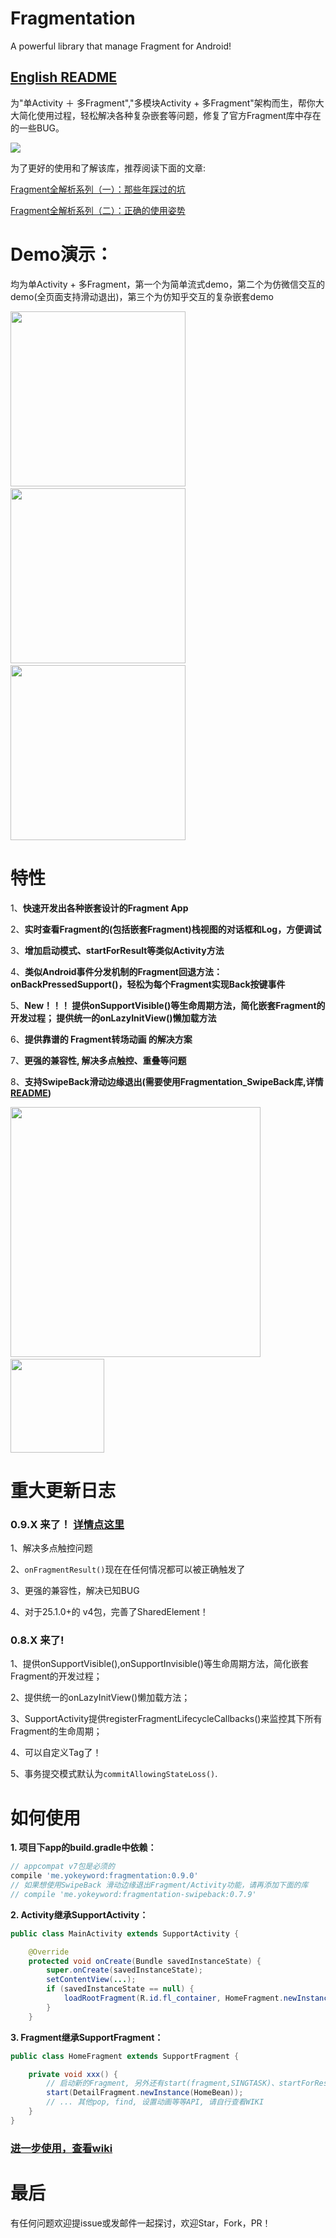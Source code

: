 # Fragmentation
A powerful library that manage Fragment for Android!

## [English README](https://github.com/YoKeyword/Fragmentation/blob/master/README_EN.md)

为"单Activity ＋ 多Fragment","多模块Activity + 多Fragment"架构而生，帮你大大简化使用过程，轻松解决各种复杂嵌套等问题，修复了官方Fragment库中存在的一些BUG。

![](/gif/logo.png)


为了更好的使用和了解该库，推荐阅读下面的文章:

[Fragment全解析系列（一）：那些年踩过的坑](http://www.jianshu.com/p/d9143a92ad94)

[Fragment全解析系列（二）：正确的使用姿势](http://www.jianshu.com/p/fd71d65f0ec6)


# Demo演示：
均为单Activity + 多Fragment，第一个为简单流式demo，第二个为仿微信交互的demo(全页面支持滑动退出)，第三个为仿知乎交互的复杂嵌套demo

<img src="/gif/demo.gif" width="280px"/>&emsp;<img src="/gif/wechat.gif" width="280px"/>
&emsp;<img src="/gif/nested.gif" width="280px"/>

# 特性

1、**快速开发出各种嵌套设计的Fragment App**

2、**实时查看Fragment的(包括嵌套Fragment)栈视图的对话框和Log，方便调试**

3、**增加启动模式、startForResult等类似Activity方法**

4、**类似Android事件分发机制的Fragment回退方法：onBackPressedSupport()，轻松为每个Fragment实现Back按键事件**

5、**New！！！ 提供onSupportVisible()等生命周期方法，简化嵌套Fragment的开发过程； 提供统一的onLazyInitView()懒加载方法**

6、**提供靠谱的 Fragment转场动画 的解决方案**

7、**更强的兼容性, 解决多点触控、重叠等问题**

8、**支持SwipeBack滑动边缘退出(需要使用Fragmentation_SwipeBack库,详情[README](https://github.com/YoKeyword/Fragmentation/blob/master/fragmentation_swipeback/README.md))**

<img src="/gif/log.png" width="400px"/>&emsp;&emsp;&emsp;&emsp;&emsp;&emsp;<img src="/gif/SwipeBack.jpg" width="150px"/>

# 重大更新日志
### 0.9.X 来了！ [详情点这里](https://github.com/YoKeyword/Fragmentation/wiki/Home)
1、解决多点触控问题

2、`onFragmentResult()`现在在任何情况都可以被正确触发了

3、更强的兼容性，解决已知BUG

4、对于25.1.0+的 v4包，完善了SharedElement！

### 0.8.X 来了!
1、提供onSupportVisible(),onSupportInvisible()等生命周期方法，简化嵌套Fragment的开发过程；

2、提供统一的onLazyInitView()懒加载方法；

3、SupportActivity提供registerFragmentLifecycleCallbacks()来监控其下所有Fragment的生命周期；

4、可以自定义Tag了！

5、事务提交模式默认为`commitAllowingStateLoss()`.


# 如何使用

**1. 项目下app的build.gradle中依赖：**
````gradle
// appcompat v7包是必须的
compile 'me.yokeyword:fragmentation:0.9.0'
// 如果想使用SwipeBack 滑动边缘退出Fragment/Activity功能，请再添加下面的库
// compile 'me.yokeyword:fragmentation-swipeback:0.7.9'
````

**2. Activity继承SupportActivity：**
````java
public class MainActivity extends SupportActivity {

    @Override
    protected void onCreate(Bundle savedInstanceState) {
        super.onCreate(savedInstanceState);
        setContentView(...);
        if (savedInstanceState == null) {
            loadRootFragment(R.id.fl_container, HomeFragment.newInstance());  
        }
    }
````

**3. Fragment继承SupportFragment：**
````java
public class HomeFragment extends SupportFragment {

    private void xxx() {
        // 启动新的Fragment, 另外还有start(fragment,SINGTASK)、startForResult、startWithPop等启动方法
        start(DetailFragment.newInstance(HomeBean));
        // ... 其他pop, find, 设置动画等等API, 请自行查看WIKI
    }
}
````

### [进一步使用，查看wiki](https://github.com/YoKeyword/Fragmentation/wiki)

# 最后
有任何问题欢迎提issue或发邮件一起探讨，欢迎Star，Fork，PR！
